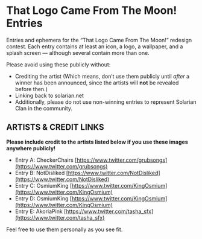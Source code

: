 # That Logo Came From The Moon! Entries
Entries and ephemera for the “That Logo Came From The Moon!” redesign contest.  Each entry contains at least an icon, a logo, a wallpaper, and a splash screen — although several contain more than one.

Please avoid using these publicly without:
* Crediting the artist  (Which means, don’t use them publicly until *after* a winner has been announced, since the artists will **not** be revealed before then.) 
* Linking back to solarian.net 
*  Additionally, please do not use non-winning entries to represent Solarian Clan in the community.  
## ARTISTS & CREDIT LINKS
**Please include credit to the artists listed below if you use these images anywhere publicly!**
* Entry A: CheckerChairs [https://www.twitter.com/grubsongs](https://www.twitter.com/grubsongs)
* Entry B: NotDisliked [https://www.twitter.com/NotDisliked](https://www.twitter.com/NotDisliked)
* Entry C: OsmiumKing [https://www.twitter.com/KingOsmium](https://www.twitter.com/KingOsmium)
* Entry D: OsmiumKing [https://www.twitter.com/KingOsmium](https://www.twitter.com/KingOsmium)
* Entry E: AkoriaPink [https://www.twitter.com/tasha_sfx](https://www.twitter.com/tasha_sfx)

Feel free to use them personally as you see fit.
